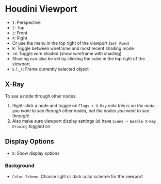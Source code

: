 # Houdini Viewport

- `1`: Perspective
- `2`: Top
- `3`: Front
- `4`: Right
- Or use the menu in the top right of the viewport (`Set View`)
- `W`: Toggle between wireframe and most recent shading mode
- `⇧W`: Toggle wire shaded (show wireframe with shading)
- Shading can also be set by clicking the cube in the top right of the viewport
- `G` / `␣F`: Frame currently selected object

## X-Ray

To see a node through other nodes.

1. Right-click a node and toggle on `Flags > X-Ray` *note this is on the node you want to see through other nodes, not the nodes you want to see through!*
2. Also make sure viewport display settings (`D`) have `Scene > Enable X-Ray Drawing` toggled on

## Display Options

- `D`: Show display options

### Background

- `Color Scheme`: Choose light or dark color scheme for the viewport
